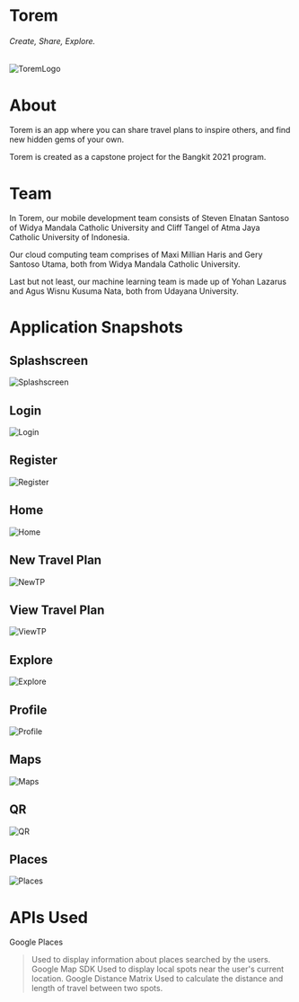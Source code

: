 # **Torem**
###### Create, Share, Explore.
![ToremLogo](/app/src/main/res/drawable/logo.png)

# **About**
Torem is an app where you can share travel plans to inspire others, and find new hidden gems of your own.

Torem is created as a capstone project for the Bangkit 2021 program.

# **Team**
In Torem, our mobile development team consists of Steven Elnatan Santoso of Widya Mandala Catholic University and Cliff Tangel of Atma Jaya Catholic University of Indonesia.

Our cloud computing team comprises of Maxi Millian Haris and Gery Santoso Utama, both from Widya Mandala Catholic University.

Last but not least, our machine learning team is made up of Yohan Lazarus and Agus Wisnu Kusuma Nata, both from Udayana University.

# **Application Snapshots**
## Splashscreen
 ![Splashscreen](/ToremDocs/Splashscreen.jpg)
## Login
 ![Login](/ToremDocs/Login.jpg)
## Register
![Register](/ToremDocs/SignUp.jpg)
## Home
![Home](/ToremDocs/Home.jpg)
## New Travel Plan
![NewTP](/ToremDocs/NewTravelPlan.jpg) 
## View Travel Plan
![ViewTP](/ToremDocs/ViewTravelPlan.jpg)
## Explore
![Explore](/ToremDocs/Explore.jpg)
## Profile
![Profile](/ToremDocs/Profile.jpg)
## Maps
![Maps](/ToremDocs/Maps.jpg)
## QR
![QR](/ToremDocs/QR.jpg)
## Places
![Places](/ToremDocs/Places.jpg)

# **APIs Used**
Google Places
> Used to display information about places searched by the users.
Google Map SDK
> Used to display local spots near the user's current location.
Google Distance Matrix
> Used to calculate the distance and length of travel between two spots.